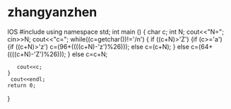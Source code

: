 # zhangyanzhen
IOS
#include<iostream>
 using namespace std;
 int main ()
 {
 	char c;
 	int N;
 	cout<<"N=";
 	cin>>N;
 	cout<<"c=";
 	while((c=getchar())!='/n')
 { if ((c+N)>'Z')
 	{if (c>='a')
 	{if ((c+N)>'z')
 	     c=(96+((((c+N)-'z')%26)));
 	else c=(c+N);
 	}
 	else 
 		c=(64+((((c+N)-'Z')%26)));
 	}
 	else c=c+N;
 	
       cout<<c;  
 	}
     cout<<endl;
 	return 0;
 }
